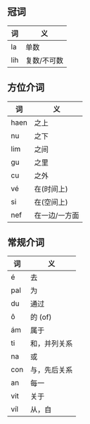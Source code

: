 ## 冠词
| 词   | 义      |
|-----|--------|
| la  | 单数     |
| lih | 复数/不可数 |
## 方位介词
| 词    | 义       |
| ---- | ------- |
| haen | 之上      |
| nu   | 之下      |
| lim  | 之间      |
| gu   | 之里      |
| cu   | 之外      |
| vé   | 在(时间上)  |
| si   | 在(空间上)  |
| nef  | 在一边/一方面 |
## 常规介词
| 词   | 义      |
|-----|--------|
| é   | 去      |
| pal | 为      |
| du  | 通过     |
| ô   | 的 (of) |
| ám  | 属于  |
| ti  | 和，并列关系 |
| na  | 或      |
| con | 与，先后关系 |
| an  | 每一     |
| vit | 关于     |
| víl | 从，自    |
